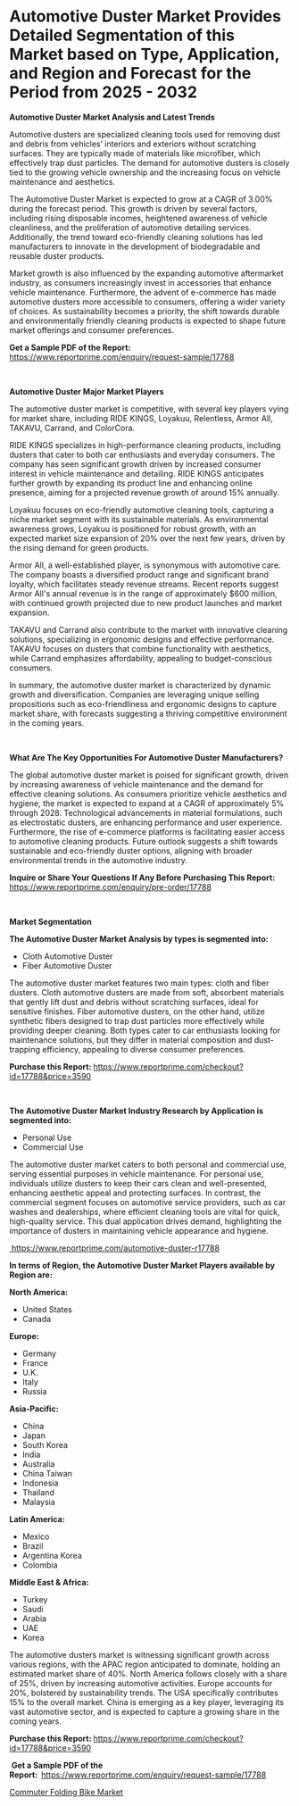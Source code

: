 <p><h1>Automotive Duster Market Provides Detailed Segmentation of this Market based on Type, Application, and Region and Forecast for the Period from 2025 - 2032</h1></p><p><strong>Automotive Duster Market Analysis and Latest Trends</strong></p>
<p><p>Automotive dusters are specialized cleaning tools used for removing dust and debris from vehicles’ interiors and exteriors without scratching surfaces. They are typically made of materials like microfiber, which effectively trap dust particles. The demand for automotive dusters is closely tied to the growing vehicle ownership and the increasing focus on vehicle maintenance and aesthetics.</p><p>The Automotive Duster Market is expected to grow at a CAGR of 3.00% during the forecast period. This growth is driven by several factors, including rising disposable incomes, heightened awareness of vehicle cleanliness, and the proliferation of automotive detailing services. Additionally, the trend toward eco-friendly cleaning solutions has led manufacturers to innovate in the development of biodegradable and reusable duster products.</p><p>Market growth is also influenced by the expanding automotive aftermarket industry, as consumers increasingly invest in accessories that enhance vehicle maintenance. Furthermore, the advent of e-commerce has made automotive dusters more accessible to consumers, offering a wider variety of choices. As sustainability becomes a priority, the shift towards durable and environmentally friendly cleaning products is expected to shape future market offerings and consumer preferences.</p></p>
<p><strong>Get a Sample PDF of the Report:&nbsp;</strong> <a href="https://www.reportprime.com/enquiry/request-sample/17788?utm_campaign=2468&utm_medium=2&utm_source=Github&utm_content=ia&utm_term=18032025&utm_id=automotive-duster">https://www.reportprime.com/enquiry/request-sample/17788</a></p>
<p>&nbsp;</p>
<p><strong>Automotive Duster Major Market Players</strong></p>
<p><p>The automotive duster market is competitive, with several key players vying for market share, including RIDE KINGS, Loyakuu, Relentless, Armor All, TAKAVU, Carrand, and ColorCora. </p><p>RIDE KINGS specializes in high-performance cleaning products, including dusters that cater to both car enthusiasts and everyday consumers. The company has seen significant growth driven by increased consumer interest in vehicle maintenance and detailing. RIDE KINGS anticipates further growth by expanding its product line and enhancing online presence, aiming for a projected revenue growth of around 15% annually.</p><p>Loyakuu focuses on eco-friendly automotive cleaning tools, capturing a niche market segment with its sustainable materials. As environmental awareness grows, Loyakuu is positioned for robust growth, with an expected market size expansion of 20% over the next few years, driven by the rising demand for green products.</p><p>Armor All, a well-established player, is synonymous with automotive care. The company boasts a diversified product range and significant brand loyalty, which facilitates steady revenue streams. Recent reports suggest Armor All's annual revenue is in the range of approximately $600 million, with continued growth projected due to new product launches and market expansion.</p><p>TAKAVU and Carrand also contribute to the market with innovative cleaning solutions, specializing in ergonomic designs and effective performance. TAKAVU focuses on dusters that combine functionality with aesthetics, while Carrand emphasizes affordability, appealing to budget-conscious consumers.</p><p>In summary, the automotive duster market is characterized by dynamic growth and diversification. Companies are leveraging unique selling propositions such as eco-friendliness and ergonomic designs to capture market share, with forecasts suggesting a thriving competitive environment in the coming years.</p></p>
<p>&nbsp;</p>
<p><strong>What Are The Key Opportunities For Automotive Duster Manufacturers?</strong></p>
<p><p>The global automotive duster market is poised for significant growth, driven by increasing awareness of vehicle maintenance and the demand for effective cleaning solutions. As consumers prioritize vehicle aesthetics and hygiene, the market is expected to expand at a CAGR of approximately 5% through 2028. Technological advancements in material formulations, such as electrostatic dusters, are enhancing performance and user experience. Furthermore, the rise of e-commerce platforms is facilitating easier access to automotive cleaning products. Future outlook suggests a shift towards sustainable and eco-friendly duster options, aligning with broader environmental trends in the automotive industry.</p></p>
<p><strong>Inquire or Share Your Questions If Any Before Purchasing This Report:</strong> <a href="https://www.reportprime.com/enquiry/pre-order/17788?utm_campaign=2468&utm_medium=2&utm_source=Github&utm_content=ia&utm_term=18032025&utm_id=automotive-duster">https://www.reportprime.com/enquiry/pre-order/17788</a></p>
<p>&nbsp;</p>
<p><strong>Market Segmentation</strong></p>
<p><strong>The Automotive Duster Market Analysis by types is segmented into:</strong></p>
<p><ul><li>Cloth Automotive Duster</li><li>Fiber Automotive Duster</li></ul></p>
<p><p>The automotive duster market features two main types: cloth and fiber dusters. Cloth automotive dusters are made from soft, absorbent materials that gently lift dust and debris without scratching surfaces, ideal for sensitive finishes. Fiber automotive dusters, on the other hand, utilize synthetic fibers designed to trap dust particles more effectively while providing deeper cleaning. Both types cater to car enthusiasts looking for maintenance solutions, but they differ in material composition and dust-trapping efficiency, appealing to diverse consumer preferences.</p></p>
<p><strong>Purchase this Report:&nbsp;</strong><a href="https://www.reportprime.com/checkout?id=17788&price=3590&utm_campaign=2468&utm_medium=2&utm_source=Github&utm_content=ia&utm_term=18032025&utm_id=automotive-duster">https://www.reportprime.com/checkout?id=17788&price=3590</a></p>
<p>&nbsp;</p>
<p><strong>The Automotive Duster Market Industry Research by Application is segmented into:</strong></p>
<p><ul><li>Personal Use</li><li>Commercial Use</li></ul></p>
<p><p>The automotive duster market caters to both personal and commercial use, serving essential purposes in vehicle maintenance. For personal use, individuals utilize dusters to keep their cars clean and well-presented, enhancing aesthetic appeal and protecting surfaces. In contrast, the commercial segment focuses on automotive service providers, such as car washes and dealerships, where efficient cleaning tools are vital for quick, high-quality service. This dual application drives demand, highlighting the importance of dusters in maintaining vehicle appearance and hygiene.</p></p>
<p><a href="https://www.reportprime.com/automotive-duster-r17788?utm_campaign=2468&utm_medium=2&utm_source=Github&utm_content=ia&utm_term=18032025&utm_id=automotive-duster">&nbsp;https://www.reportprime.com/automotive-duster-r17788</a></p>
<p><strong>In terms of Region, the Automotive Duster Market Players available by Region are:</strong></p>
<p>
    <p> <strong> North America: </strong>
        <ul>
            <li>United States</li>
            <li>Canada</li>
        </ul>
        </p> 
    <p> <strong> Europe: </strong>
        <ul>
            <li>Germany</li>
            <li>France</li>
            <li>U.K.</li>
            <li>Italy</li>
            <li>Russia</li>
        </ul>
        </p> 
    <p> <strong> Asia-Pacific: </strong>
        <ul>
            <li>China</li>
            <li>Japan</li>
            <li>South Korea</li>
            <li>India</li>
            <li>Australia</li>
            <li>China Taiwan</li>
            <li>Indonesia</li>
            <li>Thailand</li>
            <li>Malaysia</li>
        </ul>
        </p> 
    <p> <strong> Latin America: </strong>
        <ul>
            <li>Mexico</li>
            <li>Brazil</li>
            <li>Argentina Korea</li>
            <li>Colombia</li>
        </ul>
        </p> 
    <p> <strong> Middle East & Africa: </strong>
        <ul>
            <li>Turkey</li>
            <li>Saudi</li>
            <li>Arabia</li>
            <li>UAE</li>
            <li>Korea</li>
        </ul>
    </p>
    </p>
<p><p>The automotive dusters market is witnessing significant growth across various regions, with the APAC region anticipated to dominate, holding an estimated market share of 40%. North America follows closely with a share of 25%, driven by increasing automotive activities. Europe accounts for 20%, bolstered by sustainability trends. The USA specifically contributes 15% to the overall market. China is emerging as a key player, leveraging its vast automotive sector, and is expected to capture a growing share in the coming years.</p></p>
<p><strong>Purchase this Report: </strong><a href="https://www.reportprime.com/checkout?id=17788&price=3590&utm_campaign=2468&utm_medium=2&utm_source=Github&utm_content=ia&utm_term=18032025&utm_id=automotive-duster">https://www.reportprime.com/checkout?id=17788&price=3590</a></p>
<p>&nbsp;<strong>Get a Sample PDF of the Report:&nbsp;&nbsp;</strong><a href="https://www.reportprime.com/enquiry/request-sample/17788?utm_campaign=2468&utm_medium=2&utm_source=Github&utm_content=ia&utm_term=18032025&utm_id=automotive-duster">https://www.reportprime.com/enquiry/request-sample/17788</a></p>
<p><strong></strong></p>
<p><p><a href="https://github.com/leopardmicheal7019/Market-Research-Report-List-1/blob/main/commuter-folding-bike-market.md?utm_campaign=2468&utm_medium=2&utm_source=Github&utm_content=ia&utm_term=18032025&utm_id=automotive-duster">Commuter Folding Bike Market</a></p></p>